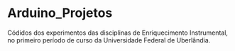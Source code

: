 # Arduino_Projetos

Códidos dos experimentos das disciplinas de Enriquecimento Instrumental, no primeiro período de curso da Universidade Federal de Uberlândia.
